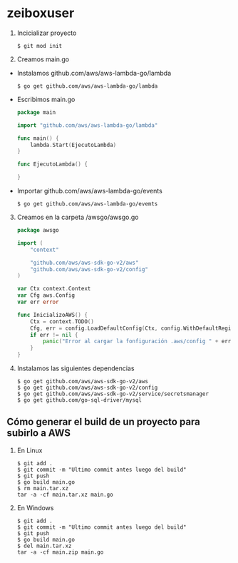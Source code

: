# zeiboxuser
1. Incicializar proyecto
   ```
   $ git mod init
   ```
2. Creamos main.go
  - Instalamos github.com/aws/aws-lambda-go/lambda
    ```
    $ go get github.com/aws/aws-lambda-go/lambda
    ```
  - Escribimos main.go
    ```go
    package main

    import "github.com/aws/aws-lambda-go/lambda"

    func main() {
        lambda.Start(EjecutoLambda)
    }

    func EjecutoLambda() {

    }
    ```
  - Importar github.com/aws/aws-lambda-go/events
    ```
    $ go get github.com/aws/aws-lambda-go/evemts
    ```
3. Creamos en la carpeta /awsgo/awsgo.go
    ```go
    package awsgo

    import (
        "context"

        "github.com/aws/aws-sdk-go-v2/aws"
        "github.com/aws/aws-sdk-go-v2/config"
    )

    var Ctx context.Context
    var Cfg aws.Config
    var err error

    func InicializoAWS() {
        Ctx = context.TODO()
        Cfg, err = config.LoadDefaultConfig(Ctx, config.WithDefaultRegion("us-east-1"))
        if err != nil {
            panic("Error al cargar la fonfiguración .aws/config " + err.Error())
        }
    }
    ```
4. Instalamos las siguientes dependencias
    ```
    $ go get github.com/aws/aws-sdk-go-v2/aws
    $ go get github.com/aws/aws-sdk-go-v2/config
    $ go get github.com/aws/aws-sdk-go-v2/service/secretsmanager
    $ go get github.com/go-sql-driver/mysql
    ```

## Cómo generar el build de un proyecto para subirlo a AWS
1. En Linux
   ```
   $ git add .
   $ git commit -m "Ultimo commit antes luego del build"
   $ git push
   $ go build main.go
   $ rm main.tar.xz
   tar -a -cf main.tar.xz main.go
   ```
2. En Windows
   ```
   $ git add .
   $ git commit -m "Ultimo commit antes luego del build"
   $ git push
   $ go build main.go
   $ del main.tar.xz
   tar -a -cf main.zip main.go
   ```
